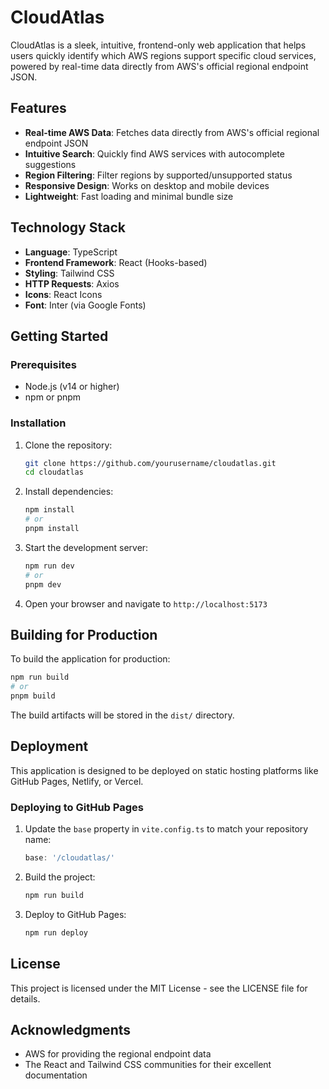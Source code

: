 # CloudAtlas

CloudAtlas is a sleek, intuitive, frontend-only web application that helps users quickly identify which AWS regions support specific cloud services, powered by real-time data directly from AWS's official regional endpoint JSON.

## Features

- **Real-time AWS Data**: Fetches data directly from AWS's official regional endpoint JSON
- **Intuitive Search**: Quickly find AWS services with autocomplete suggestions
- **Region Filtering**: Filter regions by supported/unsupported status
- **Responsive Design**: Works on desktop and mobile devices
- **Lightweight**: Fast loading and minimal bundle size

## Technology Stack

- **Language**: TypeScript
- **Frontend Framework**: React (Hooks-based)
- **Styling**: Tailwind CSS
- **HTTP Requests**: Axios
- **Icons**: React Icons
- **Font**: Inter (via Google Fonts)

## Getting Started

### Prerequisites

- Node.js (v14 or higher)
- npm or pnpm

### Installation

1. Clone the repository:
   ```bash
   git clone https://github.com/yourusername/cloudatlas.git
   cd cloudatlas
   ```

2. Install dependencies:
   ```bash
   npm install
   # or
   pnpm install
   ```

3. Start the development server:
   ```bash
   npm run dev
   # or
   pnpm dev
   ```

4. Open your browser and navigate to `http://localhost:5173`

## Building for Production

To build the application for production:

```bash
npm run build
# or
pnpm build
```

The build artifacts will be stored in the `dist/` directory.

## Deployment

This application is designed to be deployed on static hosting platforms like GitHub Pages, Netlify, or Vercel.

### Deploying to GitHub Pages

1. Update the `base` property in `vite.config.ts` to match your repository name:
   ```typescript
   base: '/cloudatlas/'
   ```

2. Build the project:
   ```bash
   npm run build
   ```

3. Deploy to GitHub Pages:
   ```bash
   npm run deploy
   ```

## License

This project is licensed under the MIT License - see the LICENSE file for details.

## Acknowledgments

- AWS for providing the regional endpoint data
- The React and Tailwind CSS communities for their excellent documentation

